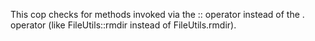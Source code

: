 This cop checks for methods invoked via the :: operator instead
of the . operator (like FileUtils::rmdir instead of FileUtils.rmdir).